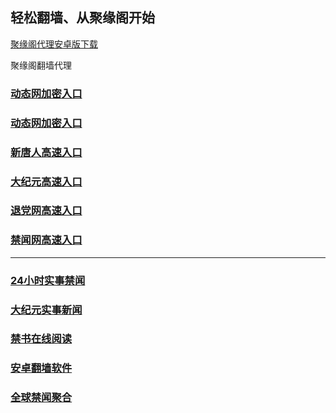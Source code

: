 
## 轻松翻墙、从聚缘阁开始


[聚缘阁代理安卓版下载](https://gitlab.com/juyuange/2/-/raw/master/jyg.apk)

聚缘阁翻墙代理 


### [动态网加密入口](https://br.tzaq3.cf/dh)

### [动态网加密入口](https://rt.b82ka.club/6/458/888)


### [新唐人高速入口](https://ol.b82ka.club/6/uua/5)

### [大纪元高速入口](https://ol.b82ka.club/6/uua/7)

### [退党网高速入口](https://op.b82ka.club/6/uua/8)

### [禁闻网高速入口](https://asd3.tzvc.tk/ban/uut)



***




### [24小时实事禁闻](https://git.io/fj3Go)

### [大纪元实事新闻](https://git.io/fjmgE)


### [禁书在线阅读](https://github.com/txyzum203/djy/blob/master/gb/9p.md?flntdtv#1)


### [安卓翻墙软件](https://git.io/afq)

### [全球禁闻聚合](https://github.com/gfw-breaker/banned-news1/blob/master/README.md)







